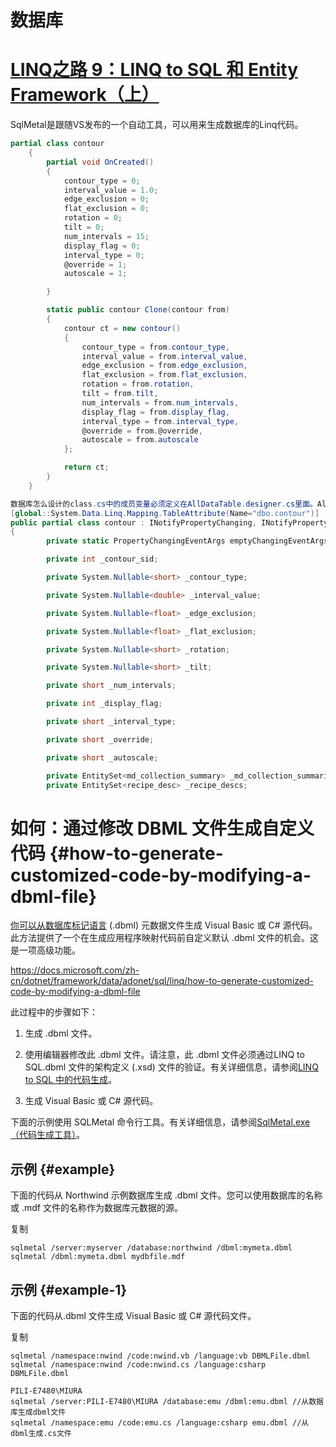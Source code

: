 # 数据库

# [LINQ之路 9：LINQ to SQL 和 Entity Framework（上）](http://www.cnblogs.com/qixuejia/p/5410658.html)

SqlMetal是跟随VS发布的一个自动工具，可以用来生成数据库的Linq代码。

```csharp
partial class contour
    {
        partial void OnCreated()
        {
            contour_type = 0;
            interval_value = 1.0;
            edge_exclusion = 0;
            flat_exclusion = 0;
            rotation = 0;
            tilt = 0;
            num_intervals = 15;
            display_flag = 0;
            interval_type = 0;
            @override = 1;
            autoscale = 1;

        }

        static public contour Clone(contour from)
        {
            contour ct = new contour()
            {
                contour_type = from.contour_type,
                interval_value = from.interval_value,
                edge_exclusion = from.edge_exclusion,
                flat_exclusion = from.flat_exclusion,
                rotation = from.rotation,
                tilt = from.tilt,
                num_intervals = from.num_intervals,
                display_flag = from.display_flag,
                interval_type = from.interval_type,
                @override = from.@override,
                autoscale = from.autoscale
            };

            return ct;
        }
    }

数据库怎么设计的class.cs中的成员变量必须定义在AllDataTable.designer.cs里面。AllDataTable.designer.cs是怎么自动生成的？
[global::System.Data.Linq.Mapping.TableAttribute(Name="dbo.contour")]
public partial class contour : INotifyPropertyChanging, INotifyPropertyChanged
{
        private static PropertyChangingEventArgs emptyChangingEventArgs = new PropertyChangingEventArgs(String.Empty);

        private int _contour_sid;

        private System.Nullable<short> _contour_type;

        private System.Nullable<double> _interval_value;

        private System.Nullable<float> _edge_exclusion;

        private System.Nullable<float> _flat_exclusion;

        private System.Nullable<short> _rotation;

        private System.Nullable<short> _tilt;

        private short _num_intervals;

        private int _display_flag;

        private short _interval_type;

        private short _override;

        private short _autoscale;

        private EntitySet<md_collection_summary> _md_collection_summaries;
        private EntitySet<recipe_desc> _recipe_descs;
```

# 如何：通过修改 DBML 文件生成自定义代码 {#how-to-generate-customized-code-by-modifying-a-dbml-file}

[你可以从数据库标记语言](https://docs.microsoft.com/zh-cn/dotnet/framework/data/adonet/sql/linq/how-to-generate-customized-code-by-modifying-a-dbml-file) \(.dbml\) 元数据文件生成 Visual Basic 或 C\# 源代码。此方法提供了一个在生成应用程序映射代码前自定义默认 .dbml 文件的机会。这是一项高级功能。

https://docs.microsoft.com/zh-cn/dotnet/framework/data/adonet/sql/linq/how-to-generate-customized-code-by-modifying-a-dbml-file

此过程中的步骤如下：

1. 生成 .dbml 文件。

2. 使用编辑器修改此 .dbml 文件。请注意，此 .dbml 文件必须通过LINQ to SQL.dbml 文件的架构定义 \(.xsd\) 文件的验证。有关详细信息，请参阅[LINQ to SQL 中的代码生成](https://docs.microsoft.com/zh-cn/dotnet/framework/data/adonet/sql/linq/code-generation-in-linq-to-sql)。

3. 生成 Visual Basic 或 C\# 源代码。

下面的示例使用 SQLMetal 命令行工具。有关详细信息，请参阅[SqlMetal.exe（代码生成工具）](https://docs.microsoft.com/zh-cn/dotnet/framework/tools/sqlmetal-exe-code-generation-tool)。

## 示例 {#example}

下面的代码从 Northwind 示例数据库生成 .dbml 文件。您可以使用数据库的名称或 .mdf 文件的名称作为数据库元数据的源。

复制

```
sqlmetal /server:myserver /database:northwind /dbml:mymeta.dbml  
sqlmetal /dbml:mymeta.dbml mydbfile.mdf  

```

## 示例 {#example-1}

下面的代码从.dbml 文件生成 Visual Basic 或 C\# 源代码文件。

复制

```
sqlmetal /namespace:nwind /code:nwind.vb /language:vb DBMLFile.dbml  
sqlmetal /namespace:nwind /code:nwind.cs /language:csharp DBMLFile.dbml  
```



```
PILI-E7480\MIURA
sqlmetal /server:PILI-E7480\MIURA /database:emu /dbml:emu.dbml //从数据库生成dbml文件
sqlmetal /namespace:emu /code:emu.cs /language:csharp emu.dbml //从dbml生成.cs文件
```



